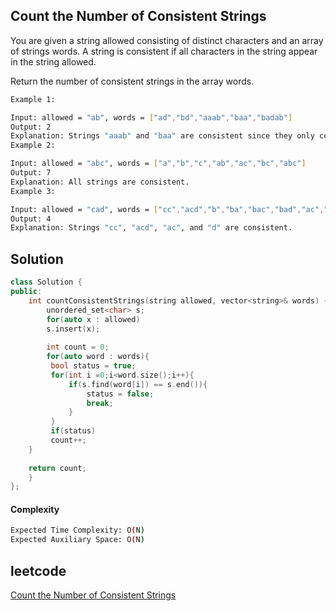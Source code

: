 ##  Count the Number of Consistent Strings
You are given a string allowed consisting of distinct characters and an array of strings words. A string is consistent if all characters in the string appear in the string allowed.

Return the number of consistent strings in the array words.
```bash 
Example 1:

Input: allowed = "ab", words = ["ad","bd","aaab","baa","badab"]
Output: 2
Explanation: Strings "aaab" and "baa" are consistent since they only contain characters 'a' and 'b'.
Example 2:

Input: allowed = "abc", words = ["a","b","c","ab","ac","bc","abc"]
Output: 7
Explanation: All strings are consistent.
Example 3:

Input: allowed = "cad", words = ["cc","acd","b","ba","bac","bad","ac","d"]
Output: 4
Explanation: Strings "cc", "acd", "ac", and "d" are consistent.
```

## Solution 

```cpp
class Solution {
public:
    int countConsistentStrings(string allowed, vector<string>& words) {
        unordered_set<char> s;
        for(auto x : allowed)
        s.insert(x);
        
        int count = 0;
        for(auto word : words){
         bool status = true;
         for(int i =0;i<word.size();i++){
             if(s.find(word[i]) == s.end()){
                 status = false;
                 break;
             }
         }
         if(status)
         count++;
    }
    
    return count;
    }
};
```
#### Complexity
```bash
Expected Time Complexity: O(N)
Expected Auxiliary Space: O(N)
```
## leetcode
[Count the Number of Consistent Strings](https://leetcode.com/problems/count-the-number-of-consistent-strings/description/)
